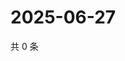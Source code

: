 # 2025-06-27

共 0 条

<!-- BEGIN ZHIHUVIDEO -->
<!-- 最后更新时间 Fri Jun 27 2025 14:17:54 GMT+0800 (China Standard Time) -->

<!-- END ZHIHUVIDEO -->
